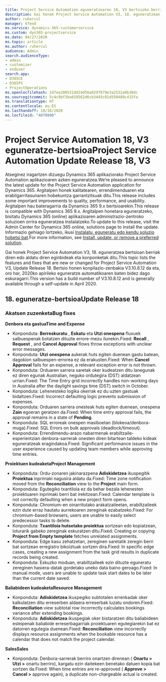 ```yaml
---
title: Project Service Automation eguneratzearen 18, V3 bertsioko berrikuntzak edo aldaketak
description: Gai honek Project Service Automation V3, 18. eguneratzean erabilgarri dauden eginbideak eta konponketak ditu.
author: ruhercul
manager: kfend
ms.service: dynamics-365-customerservice
ms.custom: dyn365-projectservice
ms.date: 04/27/2020
ms.topic: article
ms.author: ruhercul
audience: Admin
search.audienceType:
- admin
- customizer
- enduser
search.app:
- D365CE
- D365PS
- ProjectOperations
ms.openlocfilehash: 1d7ea200531dd24d56a829f879e3a2532a9b38dc
ms.sourcegitcommit: 5c4c9bf3ba018562d6cb3443c01d550489c415fa
ms.translationtype: HT
ms.contentlocale: eu-ES
ms.lasthandoff: 10/16/2020
ms.locfileid: "4070990"
---
```

# <a name="project-service-automation-update-release-18-v3"></a><span data-ttu-id="b992e-103">Project Service Automation 18, V3 eguneratze-bertsioa</span><span class="sxs-lookup"><span data-stu-id="b992e-103">Project Service Automation Update Release 18, V3</span></span>

<span data-ttu-id="b992e-104">Atseginez iragartzen dizuegu Dynamics 365 aplikaziorako Project Service Automation aplikazioaren azken eguneratzea.</span><span class="sxs-lookup"><span data-stu-id="b992e-104">We’re pleased to announce the latest update for the Project Service Automation application for Dynamics 365.</span></span> <span data-ttu-id="b992e-105">Argitalpen honek kalitatearen, errendimenduaren eta erabilgarritasunaren hobekuntza garrantzitsuak ditu.</span><span class="sxs-lookup"><span data-stu-id="b992e-105">This release includes some important improvements to quality, performance, and usability.</span></span> <span data-ttu-id="b992e-106">Argitalpen hau bateragarria da Dynamics 365 9.x bertsioarekin.</span><span class="sxs-lookup"><span data-stu-id="b992e-106">This release is compatible with Dynamics 365 9.x.</span></span> <span data-ttu-id="b992e-107">Argitalpen honetara eguneratzeko, bisitatu Dynamics 365 (online) aplikazioaren administrazio-zentroko soluzioen orrira eguneratzea instalatzeko.</span><span class="sxs-lookup"><span data-stu-id="b992e-107">To update to this release, visit the Admin Center for Dynamics 365 online, solutions page to install the update.</span></span> <span data-ttu-id="b992e-108">Informazio gehiago lortzeko, ikusi [Instalatu, eguneratu edo kendu soluzio hobetsi bat](https://docs.microsoft.com/power-platform/admin/install-remove-preferred-solution).</span><span class="sxs-lookup"><span data-stu-id="b992e-108">For more information, see [Install, update, or remove a preferred solution](https://docs.microsoft.com/power-platform/admin/install-remove-preferred-solution).</span></span>

<span data-ttu-id="b992e-109">Gai honek Project Service Automation V3, 18. eguneratzea bertsioan berriak diren edo aldatu diren eginbideak eta konponketak ditu.</span><span class="sxs-lookup"><span data-stu-id="b992e-109">This topic lists the features and fixes that are new or changed for Project Service Automation V3, Update Release 18.</span></span> <span data-ttu-id="b992e-110">Bertsio honen konpilazio-zenbakia V3.10.8.12 da eta, oro har, 2020ko apirileko eguneratze automatikoaren baten bidez dago eskuragarri.</span><span class="sxs-lookup"><span data-stu-id="b992e-110">This version has a build number of V3.10.8.12 and is generally available through a self-update in April 2020.</span></span>

## <a name="update-release-18"></a><span data-ttu-id="b992e-111">18. eguneratze-bertsioa</span><span class="sxs-lookup"><span data-stu-id="b992e-111">Update Release 18</span></span>

### <a name="bug-fixes"></a><span data-ttu-id="b992e-112">Akatsen zuzenketa</span><span class="sxs-lookup"><span data-stu-id="b992e-112">Bug fixes</span></span>

<span data-ttu-id="b992e-113">**Denbora eta gastua**</span><span class="sxs-lookup"><span data-stu-id="b992e-113">**Time and Expense**</span></span>

- <span data-ttu-id="b992e-114">Konponduta: **Berreskuratu** , **Eskatu** eta **Utzi onespena** fluxuek salbuespenak botatzen dituzte errore-mezu ilunekin.</span><span class="sxs-lookup"><span data-stu-id="b992e-114">Fixed: **Recall** , **Request** , and **Cancel Approval** flows throw exceptions with unclear error messages.</span></span>
- <span data-ttu-id="b992e-115">Konponduta: **Utzi onespena** aukerak huts egiten duenean gastu batean, dagokion salbuespen-errorea ez da erakusten.</span><span class="sxs-lookup"><span data-stu-id="b992e-115">Fixed: When **Cancel Approval** fails for an expense, a relevant exception error is not thrown.</span></span>
- <span data-ttu-id="b992e-116">Konponduta: Orduaren sarrera saretak oker kudeatzen ditu lanegunak ez diren egunak Australian, neguko ordutegira (DST) aldatzean urrian.</span><span class="sxs-lookup"><span data-stu-id="b992e-116">Fixed: The Time Entry grid incorrectly handles non-working days in Australia after the daylight savings time (DST) switch in October.</span></span>
- <span data-ttu-id="b992e-117">Konponduta: Lehenesteko logika okerrak ez du uzten gastuak bidaltzen.</span><span class="sxs-lookup"><span data-stu-id="b992e-117">Fixed: Incorrect defaulting logic prevents submission of expenses.</span></span>
- <span data-ttu-id="b992e-118">Konponduta: Orduaren sarrera onesteak huts egiten duenean, onespena **Zain** egoeran geratzen da.</span><span class="sxs-lookup"><span data-stu-id="b992e-118">Fixed: When time entry approval fails, the approval remains in a state of **Pending**.</span></span>
- <span data-ttu-id="b992e-119">Konponduta: SQL erroreak onespen masiboetan (blokeoa/denbora-muga).</span><span class="sxs-lookup"><span data-stu-id="b992e-119">Fixed: SQL Errors on bulk approvals (deadlock/timeout).</span></span>
- <span data-ttu-id="b992e-120">Konponduta: Errendimendu-arazo nabarmenak erabiltzaile-esperientzian denbora-sarrerak onesten diren bitartean taldeko kideak eguneratzeak eragindakoa.</span><span class="sxs-lookup"><span data-stu-id="b992e-120">Fixed: Significant performance issues in the user experience caused by updating team members while approving time entries.</span></span>

<span data-ttu-id="b992e-121">**Proiektuen kudeaketa**</span><span class="sxs-lookup"><span data-stu-id="b992e-121">**Project Management**</span></span>

- <span data-ttu-id="b992e-122">Konponduta: Ordu-zonaren jakinarazpena **Adiskidetzea** ikuspegitik **Proiektua** inprimaki nagusira aldatu da.</span><span class="sxs-lookup"><span data-stu-id="b992e-122">Fixed: Time zone notification moved from the **Reconciliation** view to the **Project** main form.</span></span>
- <span data-ttu-id="b992e-123">Konponduta: Egutegiko txantiloia ez da behar bezala lehenesten proiektuaren inprimaki berri bat irekitzean.</span><span class="sxs-lookup"><span data-stu-id="b992e-123">Fixed: Calendar template is not correctly defaulting when a new project form opens.</span></span>
- <span data-ttu-id="b992e-124">Konponduta: Chromium-en oinarritutako arakatzaileetan, erabiltzaileek ezin dute erraz hautatu aurrekoaren zereginak ezabatzeko.</span><span class="sxs-lookup"><span data-stu-id="b992e-124">Fixed: For chromium-based browsers, users are unable to easily select predecessor tasks to delete.</span></span>
- <span data-ttu-id="b992e-125">Konponduta: **Txantiloia hutsetako proiektua** sortzean edo kopiatzean, loturarik gabeko zereginak eskuratzen ditu.</span><span class="sxs-lookup"><span data-stu-id="b992e-125">Fixed: Creating or copying **Project from Empty template** fetches unrelated assignments.</span></span>
- <span data-ttu-id="b992e-126">Konponduta: Edge kasu zehatzetan, zereginen saretatik zeregin berri bat sortzean erregistro bikoiztuak sortzen dira.</span><span class="sxs-lookup"><span data-stu-id="b992e-126">Fixed: In specific edge cases, creating a new assignment from the task grid results in duplicate records being created.</span></span>
- <span data-ttu-id="b992e-127">Konponduta: Eskuzko moduan, erabiltzaileek ezin dituzte eguneratu zereginen hasiera-datak gordetako uneko data baino geroago.</span><span class="sxs-lookup"><span data-stu-id="b992e-127">Fixed: In manual mode, users are unable to update task start dates to be later than the current date saved.</span></span>

<span data-ttu-id="b992e-128">**Baliabideen kudeaketa**</span><span class="sxs-lookup"><span data-stu-id="b992e-128">**Resource Management**</span></span>

- <span data-ttu-id="b992e-129">Konponduta: **Adiskidetzea** ikuspegiko subtotalen errenkadak oker kalkulatzen ditu erreserben aldaera erreserbak luzatu ondoren.</span><span class="sxs-lookup"><span data-stu-id="b992e-129">Fixed: **Reconciliation** view subtotal row incorrectly calculates bookings variance after extending bookings.</span></span>
- <span data-ttu-id="b992e-130">Konponduta: **Adiskidetzea** ikuspegiak oker bistaratzen ditu baliabideen esleipenak baliabide erreserbagarriak proiektuaren egutegiarekin bat ez datorren egutegia duenean.</span><span class="sxs-lookup"><span data-stu-id="b992e-130">Fixed: **Reconciliation** view incorrectly displays resource assignments when the bookable resource has a calendar that does not match the project calendar.</span></span>

<span data-ttu-id="b992e-131">**Sales**</span><span class="sxs-lookup"><span data-stu-id="b992e-131">**Sales**</span></span>

- <span data-ttu-id="b992e-132">Konponduta: Denbora-sarrerak berriro onartzen direnean ( **Onartu > Utzi >** onartu berriro), kargatu ezin daitekeen benetako datuen kopia bat sortzen da.</span><span class="sxs-lookup"><span data-stu-id="b992e-132">Fixed: When time entries are re-approved ( **Approve > Cancel >** approve again), a duplicate non-chargeable actual is created.</span></span>
